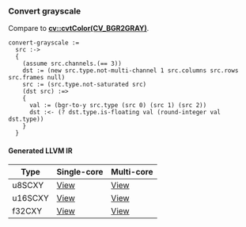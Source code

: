 ### Convert grayscale
Compare to **[cv::cvtColor(CV_BGR2GRAY)](http://docs.opencv.org/modules/imgproc/doc/miscellaneous_transformations.html#cvtcolor)**.

    convert-grayscale :=
      src :->
      {
        (assume src.channels.(== 3))
        dst := (new src.type.not-multi-channel 1 src.columns src.rows src.frames null)
        src := (src.type.not-saturated src)
        (dst src) :=>
        {
          val := (bgr-to-y src.type (src 0) (src 1) (src 2))
          dst :<- (? dst.type.is-floating val (round-integer val dst.type))
        }
      }

#### Generated LLVM IR
| Type    | Single-core | Multi-core |
|---------|-------------|------------|
| u8SCXY  | [View](https://raw.githubusercontent.com/biometrics/likely/gh-pages/ir/benchmarks/convert_grayscale_u8SCXY_u8SCXY.ll)   | [View](https://raw.githubusercontent.com/biometrics/likely/gh-pages/ir/benchmarks/convert_grayscale_u8SCXY_u8SCXY_m.ll)   |
| u16SCXY | [View](https://raw.githubusercontent.com/biometrics/likely/gh-pages/ir/benchmarks/convert_grayscale_u16SCXY_u16SCXY.ll) | [View](https://raw.githubusercontent.com/biometrics/likely/gh-pages/ir/benchmarks/convert_grayscale_u16SCXY_u16SCXY_m.ll) |
| f32CXY  | [View](https://raw.githubusercontent.com/biometrics/likely/gh-pages/ir/benchmarks/convert_grayscale_f32CXY_f32CXY.ll)   | [View](https://raw.githubusercontent.com/biometrics/likely/gh-pages/ir/benchmarks/convert_grayscale_f32CXY_f32CXY.ll)     |
